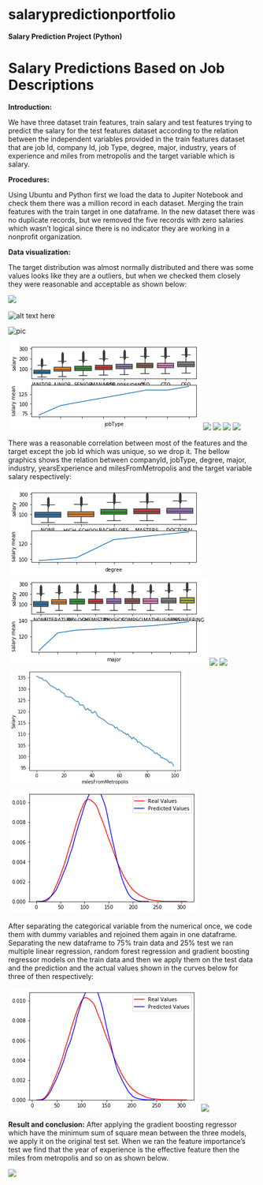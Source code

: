 # salarypredictionportfolio
**Salary Prediction Project (Python)**
# Salary Predictions Based on Job Descriptions #

**Introduction:**

We have three dataset train features, train salary and test features trying to predict the salary for the test features dataset according to the relation between the independent variables provided in the train features dataset that are job Id, company Id, job Type, degree, major, industry, years of experience and miles from metropolis and the target variable which is salary.

**Procedures:**

Using Ubuntu and Python first we load the data to Jupiter Notebook and check them there was a million record in each dataset. Merging the train features with the train target in one dataframe. In the new dataset there was no duplicate records, but we removed the five records with zero salaries which wasn’t logical since there is no indicator they are working in a nonprofit organization.

**Data visualization:**

The target distribution was almost normally distributed and there was some values looks like they are a outliers, but when we checked them closely they were reasonable and acceptable as shown below:

![](/salarypredictionportfolio/images/1.png)

![alt text here](https://github.com/ehab-saied/salarypredictionportfolio/tree/master/images/2.png)

![pic](https://github.com/ehab-saied/salarypredictionportfolio/tree/master/images/3.png)

![](\images\3.png)
![](C:\Users\ehab-\Pictures\3.png)
![](/C:/Users/ehab-/Pictures/3.png)
![](C:/Users/ehab-/Pictures/3.png)
![](\C:\Users\ehab-\Pictures\3.png)

There was a reasonable correlation between most of the features and the target except the job Id which was unique, so we drop it. The bellow graphics shows the relation between companyId, jobType, degree, major, industry, yearsExperience and milesFromMetropolis and the target variable salary respectively:

![](/images/4.png)
![](images/5.png)
![](http://localhost:8888/view/salarypredictionportfolio/6.png)
![](http://localhost:8888/view/salarypredictionportfolio/images/7.png)
![](/images/8.png)
![](images/9.png)

After separating the categorical variable from the numerical once, we code them with dummy variables and rejoined them again in one dataframe. Separating the new dataframe to 75% train data and 25% test we ran multiple linear regression, random forest regression and gradient boosting regressor models on the train data and then we apply them on the test data and the prediction and the actual values shown in the curves below for three of then respectively:

![](/images/10.png)
![](http://localhost:8888/view/salarypredictionportfolio/11.png)

**Result and conclusion:**
After applying the gradient boosting regressor which have the minimum sum of square mean between the three models, we apply it on the original test set. When we ran the feature importance’s test we find that the year of experience is the effective feature then the miles from metropolis and so on as shown below.

<img src="files\fig\http://localhost:8888/view/salarypredictionportfolio/12.png">
